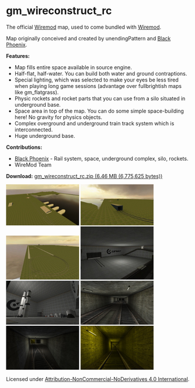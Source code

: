 # gm_wireconstruct_rc

The official [Wiremod](http://www.wiremod.com/) map, used to come bundled with [Wiremod](http://www.wiremod.com/).

Map originally conceived and created by unendingPattern and [Black Phoenix](http://steamcommunity.com/profiles/76561197982559015/).

**Features:**

*   Map fills entire space available in source engine.
*   Half-flat, half-water. You can build both water and ground contraptions.
*   Special lighting, which was selected to make your eyes be less tired when playing long game sessions (advantage over fullbrightish maps like gm_flatgrass).
*   Physic rockets and rocket parts that you can use from a silo situated in underground base.
*   Space area in top of the map. You can do some simple space-building here! No gravity for physics objects.
*   Complex overground and underground train track system which is interconnected.
*	Huge underground base.

**Contributions:**

*   [Black Phoenix](http://steamcommunity.com/profiles/76561197982559015/) - Rail system, space, underground complex, silo, rockets.
*   WireMod Team

**Download:** [gm_wireconstruct_rc.zip (6.46 MB (6,775,625 bytes))](gm_wireconstruct_rc.zip)

<a href="screenshots/1.jpg" target="_blank"><img src="screenshots/1.jpg" alt="[IMG]" width="200"/></a>  <a href="screenshots/2.jpg" target="_blank"><img src="screenshots/2.jpg" alt="[IMG]" width="200"/></a>  <a href="screenshots/3.jpg" target="_blank"><img src="screenshots/3.jpg" alt="[IMG]" width="200"/></a>  <a href="screenshots/4.jpg" target="_blank"><img src="screenshots/4.jpg" alt="[IMG]" width="200"/></a>
<a href="screenshots/5.jpg" target="_blank"><img src="screenshots/5.jpg" alt="[IMG]" width="200"/></a>  <a href="screenshots/6.jpg" target="_blank"><img src="screenshots/6.jpg" alt="[IMG]" width="200"/></a>  <a href="screenshots/7.jpg" target="_blank"><img src="screenshots/7.jpg" alt="[IMG]" width="200"/></a>  <a href="screenshots/8.jpg" target="_blank"><img src="screenshots/8.jpg" alt="[IMG]" width="200"/></a>


Licensed under [Attribution-NonCommercial-NoDerivatives 4.0 International](https://creativecommons.org/licenses/by-nc-nd/4.0/).